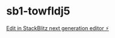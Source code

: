# sb1-towfldj5

[Edit in StackBlitz next generation editor ⚡️](https://stackblitz.com/~/github.com/JeremieBoudon/sb1-towfldj5)